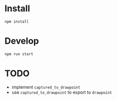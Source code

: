 Install
=======
`npm install`

Develop
=======
`npm run start`

TODO
====
- implement `captured_to_drawpoint`
- use `captured_to_drawpoint` to export to `drawpoint`

